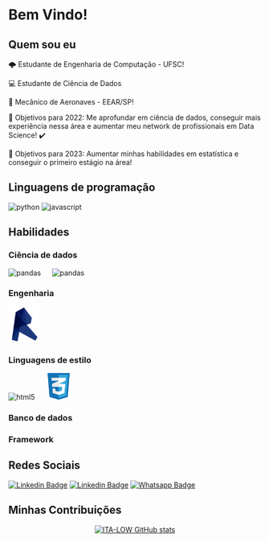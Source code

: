 # Bem Vindo!

## Quem sou eu

:cloud_with_lightning: Estudante de Engenharia de Computação - UFSC!

:computer: Estudante de Ciência de Dados

🛫 Mecânico de Aeronaves - EEAR/SP!



:rocket: Objetivos para 2022: Me aprofundar em ciência de dados, conseguir mais experiência nessa área e aumentar meu network de profissionais em Data Science! ✔️

:rocket: Objetivos para 2023: Aumentar minhas habilidades em estatística e conseguir o primeiro estágio na área!

## Linguagens de programação
<img src="https://cdn.picpng.com/logo/language-logo-python-44976.png" alt="python" width="50" height="55"> <img src="https://fedojo.com/wp-content/uploads/2019/03/logo-javascript-png-html-code-allows-to-embed-javascript-logo-in-your-website-587.png" alt="javascript" width="95" height="55">  



## Habilidades
### Ciência de dados
 <img src="https://upload.wikimedia.org/wikipedia/commons/thumb/2/22/Pandas_mark.svg/1200px-Pandas_mark.svg.png" alt="pandas" width="60" height="70"/> &emsp; <img src="https://numfocus.org/wp-content/uploads/2016/07/Matplotlib_Logo_191209.png" alt="pandas" width="70" height="70"/>
 
 
### Engenharia
 <img src="img/png-clipart-blue-logo-autodesk-revit-computer-icons-building-information-modeling-autocad-revit-logo-blue-angle-thumbnail-removebg-preview.png" alt="pandas" width="60" height="70"/>
 
### Linguagens de estilo 
 <img src="https://logodownload.org/wp-content/uploads/2016/10/html5-logo-8.png" alt="html5" width="45" height="53"> &emsp; <img src="img/css sem fundo.png" alt="html5" width="50" height="53">
 
### Banco de dados
### Framework

## Redes Sociais

[![Linkedin Badge](https://img.shields.io/badge/LinkedIn-0077B5?style=for-the-badge&logo=linkedin&logoColor=white&link=LINK_LINKEDIN)](https://www.linkedin.com/in/italo-silva-519a4a28/)
[![Linkedin Badge](https://img.shields.io/badge/Instagram-E4405F?style=for-the-badge&logo=instagram&logoColor=white&link=LINK_LINKEDIN)](https://www.instagram.com/_.lta_/)
[![Whatsapp Badge](https://img.shields.io/badge/-Whatsapp-4CA143?style=for-the-badge&labelColor=4CA143&logo=whatsapp&logoColor=white&link)](https://api.whatsapp.com/send?phone=+5555981763442&text=Vim+através+do+seu+Link+no+GitHub)

## Minhas Contribuições
<div align="center"

[![ITA-LOW GitHub stats](https://github-readme-stats.vercel.app/api?username=ITA-LOW)](https://github.com/ITA-LOW/github-readme-stats)
</div>

##

<div align="center"
   
  
   
</div>

